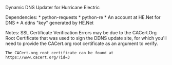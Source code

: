 
Dynamic DNS Updater for Hurricane Electric

Dependencies:
    * python-requests
    * python-re
    * An account at HE.Net for DNS
    * A ddns "key" generated by HE.Net

Notes:
    SSL Certificate Verification Errors may be due to the CACert.Org Root Certificate that was used to sign the DDNS update site, for which you'll need to provide the CACert.org root certificate as an argument to verify.

    The CACert.org root certificate can be found at https://www.cacert.org/?id=3
